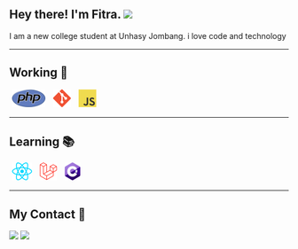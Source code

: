 <h2> Hey there! I'm Fitra. <img src="./icon/Hi.gif" width="25"></h2>
I am a new college student at Unhasy Jombang. i love code and technology 
<hr style="margin-top: 15px;margin-bottom: 15px">   

<h2> Working 🚀</h2>
    <img style="margin-left: 5px;margin-right: 5px;display:inline-block" src="./img/php.png"/>
    <img style="margin-left: 5px;margin-right: 5px;display:inline-block" src="./img/git.png"/>
    <img style="margin-left: 5px;margin-right: 5px;display:inline-block" src="./img/javascript.png"/>
<hr style="margin-top: 15px;margin-bottom: 15px">   

<h2> Learning 📚</h2>
    <img style="margin-left: 5px;margin-right: 5px;" src="./img/react.png"/>
    <img style="margin-left: 5px;margin-right: 5px;" src="./img/laravel.png"/>
    <img style="margin-left: 5px;margin-right: 5px;" src="./img/csharp.png"/>
<hr style="margin-top: 15px;margin-bottom: 15px">   


<h2> My Contact 👦</h2>
<a href="https://www.instagram.com/fitra36_"><img src="https://img.shields.io/badge/Instagram-DD2476?style=for-the-badge&logo=instagram&logoColor=white"/></a>
<a href="https://www.linkedin.com/in/rizki-r-998b45129/"><img src="https://img.shields.io/badge/linkedin-0077B5?style=for-the-badge&logo=linkedin&logoColor=white"/></a>
